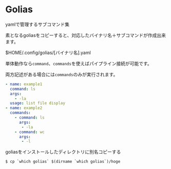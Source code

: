 # Golias

yamlで管理するサブコマンド集

素となるgoliasをコピーすると、対応したバイナリ名＋サブコマンドが作成出来ます。

$HOME/.config/golias/[バイナリ名].yaml

単体動作なら```command```、```commands```を使えばパイプライン接続が可能です。

両方記述がある場合には```commands```のみが実行されます。

```yaml
- name: example1
  command: ls
  args:
    - -la
  usage: list file display
- name: example2
  commands:
    - command: ls
      args:
       - -la
    - command: wc
      args:
       - -l
```

goliasをインストールしたディレクトリに別名コピーする

```terminal
$ cp `which golias` $(dirname `which golias`)/hoge
```